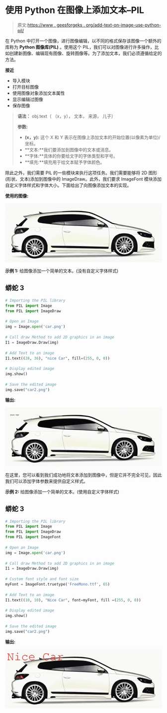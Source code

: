 # 使用 Python 在图像上添加文本–PIL

> 原文:[https://www . geesforgeks . org/add-text-on-image-use-python-pil/](https://www.geeksforgeeks.org/adding-text-on-image-using-python-pil/)

在 Python 中打开一个图像，进行图像编辑，以不同的格式保存该图像一个额外的库称为 **Python 图像库(PIL)** 。使用这个 PIL，我们可以对图像进行许多操作，比如创建新图像、编辑现有图像、旋转图像等。为了添加文本，我们必须遵循给定的方法。

**接近**

*   导入模块
*   打开目标图像
*   使用图像对象添加文本属性
*   显示编辑过图像
*   保存图像

> **语法：** obj.text（ （x，y）， 文本， 来源， 儿子）
> 
> **参数:**
> 
> *   **(x，y):** 这个 X 和 Y 表示在图像上添加文本的开始位置(以像素为单位)/坐标。
> *   **文本:**我们要添加到图像中的文本或消息。
> *   **字体:**具体的你要给文字的字体类型和字号。
> *   **填充:**填充用于给文本赋予字体颜色。

除此之外，我们需要 PIL 的一些模块来执行这项任务。我们需要能够将 2D 图形(形状、文本)添加到图像中的 ImageDraw。此外，我们要求 ImageFont 模块添加自定义字体样式和字体大小。下面给出了向图像添加文本的实现。

**使用的图像:**

![](img/a2bbc5c1038bda03a7d3c6173ba8cb2d.png)

**示例 1:** 给图像添加一个简单的文本。(没有自定义字体样式)

## 蟒蛇 3

```py
# Importing the PIL library
from PIL import Image
from PIL import ImageDraw

# Open an Image
img = Image.open('car.png')

# Call draw Method to add 2D graphics in an image
I1 = ImageDraw.Draw(img)

# Add Text to an image
I1.text((28, 36), "nice Car", fill=(255, 0, 0))

# Display edited image
img.show()

# Save the edited image
img.save("car2.png")
```

**输出:**

![](img/89deda6bab6125234cfbfd05bb213add.png)

在这里，您可以看到我们成功地将文本添加到图像中，但是它并不完全可见，因此我们可以添加字体参数来提供自定义样式。

**示例 2:** 给图像添加一个简单的文本。(使用自定义字体样式)

## 蟒蛇 3

```py
# Importing the PIL library
from PIL import Image
from PIL import ImageDraw
from PIL import ImageFont

# Open an Image
img = Image.open('car.png')

# Call draw Method to add 2D graphics in an image
I1 = ImageDraw.Draw(img)

# Custom font style and font size
myFont = ImageFont.truetype('FreeMono.ttf', 65)

# Add Text to an image
I1.text((10, 10), "Nice Car", font=myFont, fill =(255, 0, 0))

# Display edited image
img.show()

# Save the edited image
img.save("car2.png")
```

**输出:**

![](img/563acaec85f083627f00c650a39cce77.png)